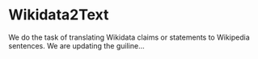 # Wikidata2Text
We do the task of translating Wikidata claims or statements to Wikipedia sentences. We are updating the guiline...
